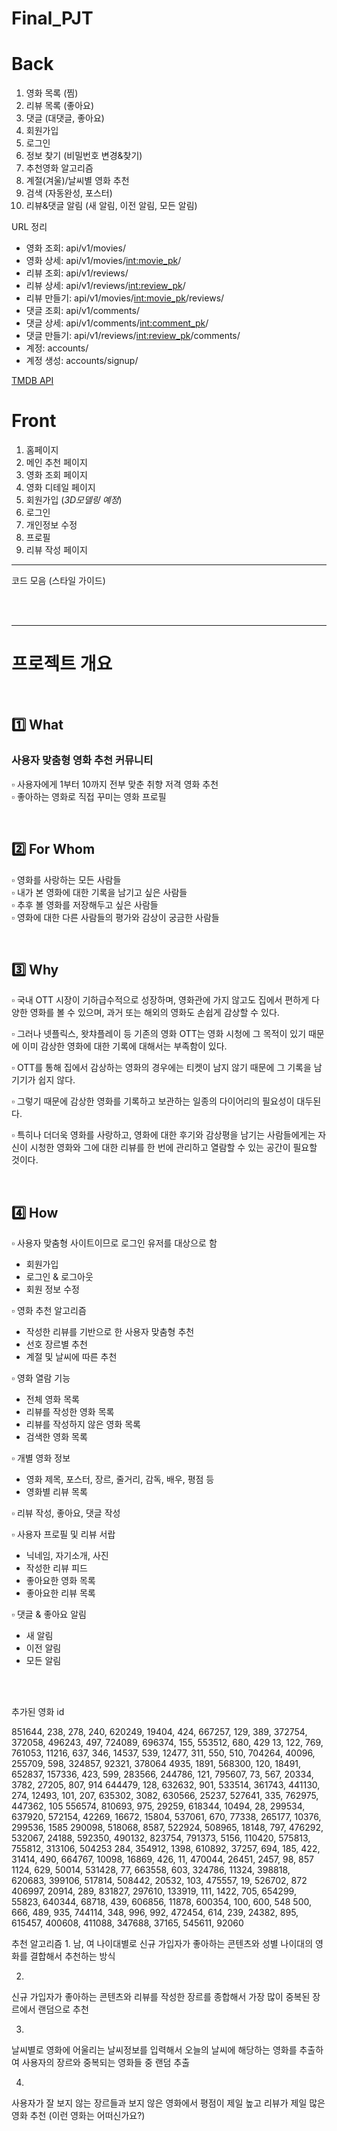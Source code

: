 # Final_PJT

# Back

1. 영화 목록 (찜)
2. 리뷰 목록 (좋아요)
3. 댓글 (대댓글, 좋아요)
4. 회원가입
5. 로그인 
6. 정보 찾기 (비밀번호 변경&찾기)
7. 추천영화 알고리즘
8. 계절(겨울)/날씨별 영화 추천
9. 검색 (자동완성, 포스터)
10. 리뷰&댓글 알림 (새 알림, 이전 알림, 모든 알림)

URL 정리
- 영화 조회: api/v1/movies/
- 영화 상세: api/v1/movies/<int:movie_pk>/
- 리뷰 조회: api/v1/reviews/
- 리뷰 상세: api/v1/reviews/<int:review_pk>/
- 리뷰 만들기: api/v1/movies/<int:movie_pk>/reviews/
- 댓글 조회: api/v1/comments/
- 댓글 상세: api/v1/comments/<int:comment_pk>/
- 댓글 만들기: api/v1/reviews/<int:review_pk>/comments/
- 계정: accounts/
- 계정 생성: accounts/signup/

[TMDB API](https://developers.themoviedb.org/3/authentication/how-do-i-generate-a-session-id)

# Front

1. 홈페이지
2. 메인 추천 페이지
3. 영화 조회 페이지
4. 영화 디테일 페이지
5. 회원가입 (*3D모델링 예정*)
6. 로그인
7. 개인정보 수정
8. 프로필
9. 리뷰 작성 페이지

---
코드 모음 (스타일 가이드)



<br><br>

---

# 프로젝트 개요

<br>

## 1️⃣ What
### 사용자 맞춤형 영화 추천 커뮤니티  
▫ 사용자에게 1부터 10까지 전부 맞춘 취향 저격 영화 추천  
▫ 좋아하는 영화로 직접 꾸미는 영화 프로필   

<br>

## 2️⃣ For Whom
▫ 영화를 사랑하는 모든 사람들   
▫ 내가 본 영화에 대한 기록을 남기고 싶은 사람들   
▫ 추후 볼 영화를 저장해두고 싶은 사람들  
▫ 영화에 대한 다른 사람들의 평가와 감상이 궁금한 사람들   

<br>

## 3️⃣ Why
▫ 국내 OTT 시장이 기하급수적으로 성장하며, 영화관에 가지 않고도 집에서 편하게 다양한 영화를 볼 수 있으며, 과거 또는 해외의 영화도 손쉽게 감상할 수 있다.   

▫ 그러나 넷플릭스, 왓챠플레이 등 기존의 영화 OTT는 영화 시청에 그 목적이 있기 때문에 이미 감상한 영화에 대한 기록에 대해서는 부족함이 있다.  

▫ OTT를 통해 집에서 감상하는 영화의 경우에는 티켓이 남지 않기 때문에 그 기록을 남기기가 쉽지 않다.   

▫ 그렇기 때문에 감상한 영화를 기록하고 보관하는 일종의 다이어리의 필요성이 대두된다.  

▫ 특히나 더더욱 영화를 사랑하고, 영화에 대한 후기와 감상평을 남기는 사람들에게는 자신이 시청한 영화와 그에 대한 리뷰를 한 번에 관리하고 열람할 수 있는 공간이 필요할 것이다.  

<br>

## 4️⃣ How

▫ 사용자 맞춤형 사이트이므로 로그인 유저를 대상으로 함
- 회원가입
- 로그인 & 로그아웃
- 회원 정보 수정


▫ 영화 추천 알고리즘
- 작성한 리뷰를 기반으로 한 사용자 맞춤형 추천
- 선호 장르별 추천
- 계절 및 날씨에 따른 추천


▫ 영화 열람 기능 
- 전체 영화 목록
- 리뷰를 작성한 영화 목록
- 리뷰를 작성하지 않은 영화 목록
- 검색한 영화 목록 


▫ 개별 영화 정보
- 영화 제목, 포스터, 장르, 줄거리, 감독, 배우, 평점 등
- 영화별 리뷰 목록  


▫ 리뷰 작성, 좋아요, 댓글 작성


▫ 사용자 프로필 및 리뷰 서랍   
- 닉네임, 자기소개, 사진
- 작성한 리뷰 피드
- 좋아요한 영화 목록
- 좋아요한 리뷰 목록


▫ 댓글 & 좋아요 알림
- 새 알림
- 이전 알림
- 모든 알림




<br><br>

추가된 영화 id

851644, 238, 278, 240, 620249, 19404, 424, 667257, 129, 389, 372754, 372058, 496243, 497, 724089, 696374, 155, 553512, 680, 429
13, 122, 769, 761053, 11216, 637, 346, 14537, 539, 12477, 311, 550, 510, 704264, 40096, 255709, 598, 324857, 92321, 378064
4935, 1891, 568300, 120, 18491, 652837, 157336, 423, 599, 283566, 244786, 121, 795607, 73, 567, 20334, 3782, 27205, 807, 914
644479, 128, 632632, 901, 533514, 361743, 441130, 274, 12493, 101, 207, 635302, 3082, 630566, 25237, 527641, 335, 762975, 447362, 105
556574, 810693, 975, 29259, 618344, 10494, 28, 299534, 637920, 572154, 42269, 16672, 15804, 537061, 670, 77338, 265177, 10376, 299536, 1585
290098, 518068, 8587, 522924, 508965, 18148, 797, 476292, 532067, 24188, 592350, 490132, 823754, 791373, 5156, 110420, 575813, 755812, 313106, 504253
284, 354912, 1398, 610892, 37257, 694, 185, 422, 31414, 490, 664767, 10098, 16869, 426, 11, 470044, 26451, 2457, 98, 857
1124, 629, 50014, 531428, 77, 663558, 603, 324786, 11324, 398818, 620683, 399106, 517814, 508442, 20532, 103, 475557, 19, 526702, 872 
406997, 20914, 289, 831827, 297610, 133919, 111, 1422, 705, 654299, 55823, 640344, 68718, 439, 606856, 11878, 600354, 100, 600, 548
500, 666, 489, 935, 744114, 348, 996, 992, 472454, 614, 239, 24382, 895, 615457, 400608, 411088, 347688, 37165, 545611, 92060

추천 알고리즘
1.
남, 여 나이대별로
신규 가입자가 좋아하는 콘텐츠와 성별 나이대의 영화를 결합해서 추천하는 방식

2.
신규 가입자가 좋아하는 콘텐츠와 리뷰를 작성한 장르를 종합해서
가장 많이 중복된 장르에서 랜덤으로 추천

3.
날씨별로 영화에 어울리는 날씨정보를 입력해서 오늘의 날씨에 해당하는 영화를
추출하여 사용자의 장르와 중복되는 영화들 중 랜덤 추출

4.
사용자가 잘 보지 않는 장르들과 보지 않은 영화에서 평점이 제일 높고 리뷰가 제일 많은 영화 추천
(이런 영화는 어떠신가요?)

